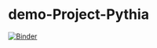 # demo-Project-Pythia

[![Binder](https://binder.opensci.2i2c.cloud/badge_logo.svg)](https://binder.opensci.2i2c.cloud/v2/gh/2i2c-org/demo-Project-Pythia/HEAD)
